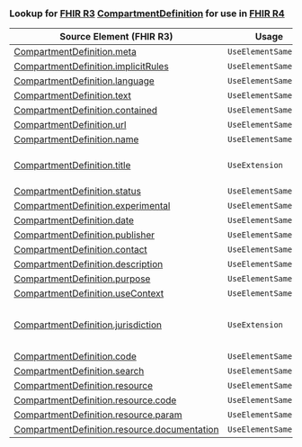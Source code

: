 ### Lookup for [FHIR R3](https://hl7.org/fhir/STU3/) [CompartmentDefinition](https://hl7.org/fhir/STU3/CompartmentDefinition.html) for use in [FHIR R4](https://hl7.org/fhir/R4/)

| Source Element (FHIR R3) | Usage | Target |
| -------------- | ----- | ------ |
| [CompartmentDefinition.meta](https://hl7.org/fhir/STU3/CompartmentDefinition.html#resource) | `UseElementSameName` | [CompartmentDefinition.meta](https://hl7.org/fhir/R4/CompartmentDefinition.html#resource) |
| [CompartmentDefinition.implicitRules](https://hl7.org/fhir/STU3/CompartmentDefinition.html#resource) | `UseElementSameName` | [CompartmentDefinition.implicitRules](https://hl7.org/fhir/R4/CompartmentDefinition.html#resource) |
| [CompartmentDefinition.language](https://hl7.org/fhir/STU3/CompartmentDefinition.html#resource) | `UseElementSameName` | [CompartmentDefinition.language](https://hl7.org/fhir/R4/CompartmentDefinition.html#resource) |
| [CompartmentDefinition.text](https://hl7.org/fhir/STU3/CompartmentDefinition.html#resource) | `UseElementSameName` | [CompartmentDefinition.text](https://hl7.org/fhir/R4/CompartmentDefinition.html#resource) |
| [CompartmentDefinition.contained](https://hl7.org/fhir/STU3/CompartmentDefinition.html#resource) | `UseElementSameName` | [CompartmentDefinition.contained](https://hl7.org/fhir/R4/CompartmentDefinition.html#resource) |
| [CompartmentDefinition.url](https://hl7.org/fhir/STU3/CompartmentDefinition.html#resource) | `UseElementSameName` | [CompartmentDefinition.url](https://hl7.org/fhir/R4/CompartmentDefinition.html#resource) |
| [CompartmentDefinition.name](https://hl7.org/fhir/STU3/CompartmentDefinition.html#resource) | `UseElementSameName` | [CompartmentDefinition.name](https://hl7.org/fhir/R4/CompartmentDefinition.html#resource) |
| [CompartmentDefinition.title](https://hl7.org/fhir/STU3/CompartmentDefinition.html#resource) | `UseExtension` | [http://hl7.org/fhir/3.0/StructureDefinition/extension-CompartmentDefinition.title](StructureDefinition-ext-R3-CompartmentDefinition.title.html) |
| [CompartmentDefinition.status](https://hl7.org/fhir/STU3/CompartmentDefinition.html#resource) | `UseElementSameName` | [CompartmentDefinition.status](https://hl7.org/fhir/R4/CompartmentDefinition.html#resource) |
| [CompartmentDefinition.experimental](https://hl7.org/fhir/STU3/CompartmentDefinition.html#resource) | `UseElementSameName` | [CompartmentDefinition.experimental](https://hl7.org/fhir/R4/CompartmentDefinition.html#resource) |
| [CompartmentDefinition.date](https://hl7.org/fhir/STU3/CompartmentDefinition.html#resource) | `UseElementSameName` | [CompartmentDefinition.date](https://hl7.org/fhir/R4/CompartmentDefinition.html#resource) |
| [CompartmentDefinition.publisher](https://hl7.org/fhir/STU3/CompartmentDefinition.html#resource) | `UseElementSameName` | [CompartmentDefinition.publisher](https://hl7.org/fhir/R4/CompartmentDefinition.html#resource) |
| [CompartmentDefinition.contact](https://hl7.org/fhir/STU3/CompartmentDefinition.html#resource) | `UseElementSameName` | [CompartmentDefinition.contact](https://hl7.org/fhir/R4/CompartmentDefinition.html#resource) |
| [CompartmentDefinition.description](https://hl7.org/fhir/STU3/CompartmentDefinition.html#resource) | `UseElementSameName` | [CompartmentDefinition.description](https://hl7.org/fhir/R4/CompartmentDefinition.html#resource) |
| [CompartmentDefinition.purpose](https://hl7.org/fhir/STU3/CompartmentDefinition.html#resource) | `UseElementSameName` | [CompartmentDefinition.purpose](https://hl7.org/fhir/R4/CompartmentDefinition.html#resource) |
| [CompartmentDefinition.useContext](https://hl7.org/fhir/STU3/CompartmentDefinition.html#resource) | `UseElementSameName` | [CompartmentDefinition.useContext](https://hl7.org/fhir/R4/CompartmentDefinition.html#resource) |
| [CompartmentDefinition.jurisdiction](https://hl7.org/fhir/STU3/CompartmentDefinition.html#resource) | `UseExtension` | [http://hl7.org/fhir/3.0/StructureDefinition/extension-CompartmentDefinition.jurisdiction](StructureDefinition-ext-R3-CompartmentDefinition.jurisdiction.html) |
| [CompartmentDefinition.code](https://hl7.org/fhir/STU3/CompartmentDefinition.html#resource) | `UseElementSameName` | [CompartmentDefinition.code](https://hl7.org/fhir/R4/CompartmentDefinition.html#resource) |
| [CompartmentDefinition.search](https://hl7.org/fhir/STU3/CompartmentDefinition.html#resource) | `UseElementSameName` | [CompartmentDefinition.search](https://hl7.org/fhir/R4/CompartmentDefinition.html#resource) |
| [CompartmentDefinition.resource](https://hl7.org/fhir/STU3/CompartmentDefinition.html#resource) | `UseElementSameName` | [CompartmentDefinition.resource](https://hl7.org/fhir/R4/CompartmentDefinition.html#resource) |
| [CompartmentDefinition.resource.code](https://hl7.org/fhir/STU3/CompartmentDefinition.html#resource) | `UseElementSameName` | [CompartmentDefinition.resource.code](https://hl7.org/fhir/R4/CompartmentDefinition.html#resource) |
| [CompartmentDefinition.resource.param](https://hl7.org/fhir/STU3/CompartmentDefinition.html#resource) | `UseElementSameName` | [CompartmentDefinition.resource.param](https://hl7.org/fhir/R4/CompartmentDefinition.html#resource) |
| [CompartmentDefinition.resource.documentation](https://hl7.org/fhir/STU3/CompartmentDefinition.html#resource) | `UseElementSameName` | [CompartmentDefinition.resource.documentation](https://hl7.org/fhir/R4/CompartmentDefinition.html#resource) |
